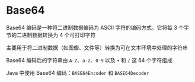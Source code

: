 # Base64

Base64 编码是一种将二进制数据编码为 ASCII 字符的编码方式。它将每 3 个字节的二进制数据转换为 4 个可打印字符

主要用于将二进制数据（如图像、文件等）转换为可在文本环境中处理的字符串

Base64 编码后的字符串由 `A-Z`、`a-z`、`0-9` 以及 `+` 和 `/` 这 64 个字符组成

Java 中使用 Base64 编码：`BASE64Encoder` 和 `BASE64Decoder`